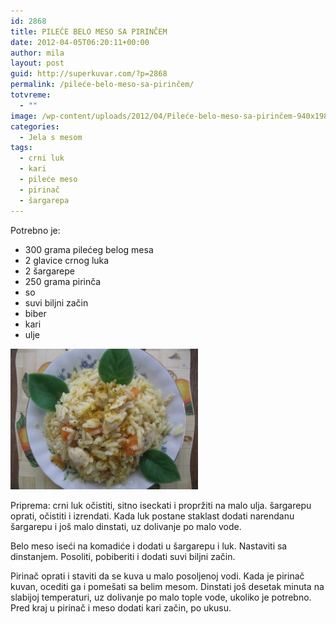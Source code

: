 ```yaml
---
id: 2868
title: PILEĆE BELO MESO SA PIRINČEM
date: 2012-04-05T06:20:11+00:00
author: mila
layout: post
guid: http://superkuvar.com/?p=2868
permalink: /pileće-belo-meso-sa-pirinčem/
totvreme:
  - ""
image: /wp-content/uploads/2012/04/Pileće-belo-meso-sa-pirinčem-940x198.jpg
categories:
  - Jela s mesom
tags:
  - crni luk
  - kari
  - pileće meso
  - pirinač
  - šargarepa
---
```

Potrebno je:

  * 300 grama pilećeg belog mesa
  * 2 glavice crnog luka
  * 2 šargarepe
  * 250 grama pirinča
  * so
  * suvi biljni začin
  * biber
  * kari
  * ulje

<img class="alignnone size-medium wp-image-2870" title="Pileće belo meso sa pirinčem" src="/wp-content/uploads/2012/04/Pileće-belo-meso-sa-pirinčem-300x225.jpg" alt="" width="300" height="225" /> 

Priprema: crni luk očistiti, sitno iseckati i propržiti na malo ulja. šargarepu oprati, očistiti i izrendati. Kada luk postane staklast dodati narendanu šargarepu i još malo dinstati, uz dolivanje po malo vode.

Belo meso iseći na komadiće i dodati u šargarepu i luk. Nastaviti sa dinstanjem. Posoliti, pobiberiti i dodati suvi biljni začin.

Pirinač oprati i staviti da se kuva u malo posoljenoj vodi. Kada je pirinač kuvan, ocediti ga i pomešati sa belim mesom. Dinstati još desetak minuta na slabijoj temperaturi, uz dolivanje po malo tople vode, ukoliko je potrebno. Pred kraj u pirinač i meso dodati kari začin, po ukusu.